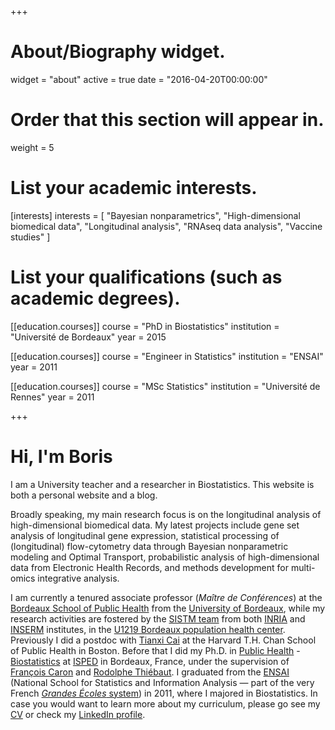 +++
# About/Biography widget.
widget = "about"
active = true
date = "2016-04-20T00:00:00"

# Order that this section will appear in.
weight = 5

# List your academic interests.
[interests]
  interests = [
    "Bayesian nonparametrics",
    "High-dimensional biomedical data",
    "Longitudinal analysis",
    "RNAseq data analysis",
    "Vaccine studies"
  ]

# List your qualifications (such as academic degrees).
[[education.courses]]
  course = "PhD in Biostatistics"
  institution = "Université de Bordeaux"
  year = 2015

[[education.courses]]
  course = "Engineer in Statistics"
  institution = "ENSAI"
  year = 2011
  
[[education.courses]]
  course = "MSc Statistics"
  institution = "Université de Rennes"
  year = 2011
 
+++

# Hi, I'm Boris

I am a University teacher and a researcher in Biostatistics. This website is both a personal website and a blog.

Broadly speaking, my main research focus is on the longitudinal analysis of high-dimensional biomedical data. My latest projects include gene set analysis of longitudinal gene expression, statistical processing of (longitudinal) flow-cytometry data through Bayesian nonparametric modeling and Optimal Transport, probabilistic analysis of high-dimensional data from Electronic Health Records, and methods development for multi-omics integrative analysis.

I am currently a tenured associate professor (*Maître de Conférences*) at the [Bordeaux School of Public Health](http://www.isped.u-bordeaux.fr/) from the [University of Bordeaux](http://www.u-bordeaux.com/), while my research activities are fostered by the [SISTM team](http://www.bordeaux-population-health.center/en/teams/statistics-in-systems-biology-and-translationnal-medicine-sistm/) from both [INRIA](https://www.inria.fr/en/teams/sistm) and [INSERM](http://english.inserm.fr/) institutes, in the [U1219 Bordeaux population health center](http://www.bordeaux-population-health.center/en/). Previously I did a postdoc with [Tianxi Cai](http://www.hsph.harvard.edu/tianxi-cai/)  at the Harvard T.H. Chan School of Public Health in Boston. Before that I did my  Ph.D. in [Public Health](http://edsp2.u-bordeaux.fr/) - [Biostatistics](http://www.bordeaux-population-health.center/en/teams/biostatistics/) at [ISPED](http://www.isped.u-bordeaux.fr/) in Bordeaux, France, under the supervision of [François Caron](http://www.stats.ox.ac.uk/~caron/) and [Rodolphe Thiébaut](https://www.bordeaux-population-health.center/profile/rodolphe-thiebaut/). I graduated from the [ENSAI](http://www.ensai.fr/) (National School for Statistics and Information Analysis — part of the very French [_Grandes Écoles_ system](http://en.wikipedia.org/wiki/Grandes_%C3%A9coles)) in 2011, where I majored in Biostatistics. In case you would want to learn more about my curriculum, please go see my <a href="files/CV_HEJBLUM.pdf" target="_blank">CV</a> or check my [LinkedIn profile](http://fr.linkedin.com/pub/boris-hejblum/38/34b/879/en).
